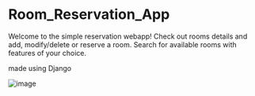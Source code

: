 # Room_Reservation_App

Welcome to the simple reservation webapp!
Check out rooms details and add, modify/delete or reserve a room.
Search for available rooms with features of your choice.

made using Django

![image](https://github.com/MartaKasprzyk/Room_Reservation_App/assets/154241273/2772a924-9b6b-4230-8cb6-8d5d2b34a801)
